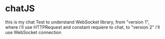 # chatJS
this is my chat Test to understand WebSocket library, from "version 1", where i'll use HTTPRequest and constant requiere to chat, to "version 2" i'll use WebSocket connection 
